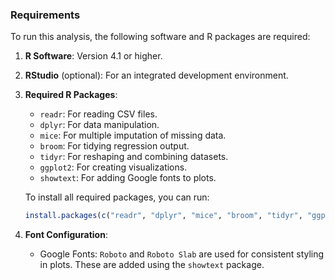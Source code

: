 ### Requirements

To run this analysis, the following software and R packages are required:

1. **R Software**: Version 4.1 or higher.
2. **RStudio** (optional): For an integrated development environment.
3. **Required R Packages**:  
   - `readr`: For reading CSV files.
   - `dplyr`: For data manipulation.
   - `mice`: For multiple imputation of missing data.
   - `broom`: For tidying regression output.
   - `tidyr`: For reshaping and combining datasets.
   - `ggplot2`: For creating visualizations.
   - `showtext`: For adding Google fonts to plots.
   
   To install all required packages, you can run:
   ```r
   install.packages(c("readr", "dplyr", "mice", "broom", "tidyr", "ggplot2", "showtext"))
   ```

4. **Font Configuration**:
   - Google Fonts: `Roboto` and `Roboto Slab` are used for consistent styling in plots. These are added using the `showtext` package.


